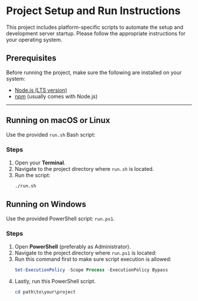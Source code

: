 # Project Setup and Run Instructions

This project includes platform-specific scripts to automate the setup and development server startup. Please follow the appropriate instructions for your operating system.

## Prerequisites

Before running the project, make sure the following are installed on your system:

- [Node.js (LTS version)](https://nodejs.org/)
- [npm](https://www.npmjs.com/) (usually comes with Node.js)

---

## Running on macOS or Linux

Use the provided `run.sh` Bash script:

### Steps

1. Open your **Terminal**.
2. Navigate to the project directory where `run.sh` is located.
3. Run the script:
    ```bash
    ./run.sh
    ```

## Running on Windows

Use the provided PowerShell script: `run.ps1`.

### Steps

1. Open **PowerShell** (preferably as Administrator).
2. Navigate to the project directory where `run.ps1` is located:
3. Run this command first to make sure script execution is allowed:
    ```powershell
    Set-ExecutionPolicy -Scope Process -ExecutionPolicy Bypass
    ```
4. Lastly, run this PowerShell script.
    ```powershell
    cd path\to\your\project
    ```
